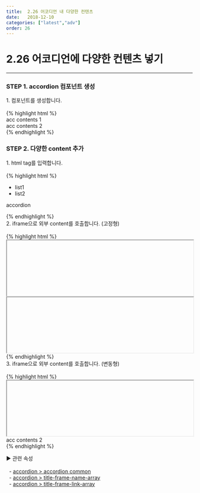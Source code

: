 ```yaml
---
title:  2.26 어코디언 내 다양한 컨텐츠
date:   2018-12-10
categories: ["latest","adv"]
order: 26
---
```


2.26 어코디언에 다양한 컨텐츠 넣기
===

---

### STEP 1. accordion 컴포넌트 생성
<div>1. 컴포넌트를 생성합니다.</div>
<br>
{% highlight html %}
<sbux-accordion id="sbIdx1_1" name="sbIdx1_1" uitype="normal" title-target-id-array="acc1_1^acc1_2" title-text-array="acc1_1^acc1_2"></sbux-accordion>
<div id="acc1_1">
   acc contents 1
</div>
<div id="acc1_2">
   acc contents 2
</div>
{% endhighlight %}

### STEP 2. 다양한 content 추가
<div>1. html tag를 입력합니다.</div>
<br>
{% highlight html %}
<sbux-accordion id="sbIdx1_1" name="sbIdx1_1" uitype="normal" title-target-id-array="acc1_1^acc1_2" title-text-array="acc1_1^acc1_2"></sbux-accordion>
<div id="acc1_1">
    <ul>
        <li>list1</li>
        <li>list2</li>
    </ul>
</div>
<div id="acc1_2">
    <p>accordion</p>
</div>
{% endhighlight %}

<div>2. iframe으로 외부 content를 호출합니다. (고정형)</div>
<br>
{% highlight html %}
<sbux-accordion id="sbIdx1_1" name="sbIdx1_1" uitype="normal" title-target-id-array="acc1_1^acc1_2"
                title-text-array="acc1_1^acc1_2"
                title-frame-name-array="targetIframe1^targetIframe2"
                title-frame-link-array="https://softbowllab.github.io/sbux^https://softbowllab.github.io/sbgrid"></sbux-accordion>
<div id="acc1_1">
    <iframe id="idxfrmJson1" name="targetIframe1" style="width:100%;"></iframe>
</div>
<div id="acc1_2">
    <iframe id="idxfrmJson2" name="targetIframe2" style="width:100%;"></iframe>
</div>
{% endhighlight %}

<div>3. iframe으로 외부 content를 호출합니다. (변동형)</div>
<br>
{% highlight html %}
<script>
    var accJsonData=[
        { "id": "0", "pid": "-1", "order": "1", "targetid": "acc1_1", "text": "acc1_1", "link":"https://softbowllab.github.io/sbux/attribute/latest/input.uitype#input", "targetname":"targetIframe" },
        { "id": "1", "pid": "-1", "order": "2", "targetid": "acc1_2", "text": "acc1_2" }
    ];
</script>
<sbux-accordion id="sbIdx1_1" name="sbTagNm1_1" uitype="normal" jsondata-ref="accJsonData"></sbux-accordion>
<div id="acc1_1">
    <iframe id="idxfrmJson1" name="targetIframe" style="width:100%;"></iframe>
</div>
<div id="acc1_2">
    acc contents 2
</div>
{% endhighlight %}

<sbux-tabs id="explainTab" name="explainTab" uitype="normal" title-target-id-array="exTab1" 
           title-text-array="설명">
</sbux-tabs>
<div class="tab-content">
    <div id="exTab1">
        ▶ 관련 속성<br><br>
        &nbsp;&nbsp;- <a href="https://softbowllab.github.io/sbux/attribute/latest/accordion#accordion" target="_blank">accordion > accordion common</a><br>
        &nbsp;&nbsp;- <a href="https://softbowllab.github.io/sbux/attribute/latest/accordion.titleframenamearray#accordion" target="_blank">accordion > title-frame-name-array</a><br>
        &nbsp;&nbsp;- <a href="https://softbowllab.github.io/sbux/attribute/latest/accordion.titleframelinkarray#accordion" target="_blank">accordion > title-frame-link-array</a><br>
    </div>
</div>